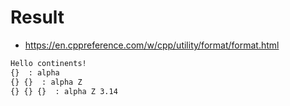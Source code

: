 # Result
- https://en.cppreference.com/w/cpp/utility/format/format.html

```bash
Hello continents!
{}  : alpha
{} {}  : alpha Z
{} {} {}  : alpha Z 3.14
```
